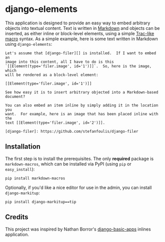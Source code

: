 django-elements
===============

This application is designed to provide an easy way to embed arbitrary objects
into textual content.  Text is written in [Markdown][] and objects can be inserted,
as either inline or block-level elements, using a simple [Trac-like macro][]
syntax.  As a simple example, here is some text written in Markdown using
`django-elements`:

    Let's assume that [django-filer][] is installed.  If I want to embed an
    image into this content, all I have to do is this
    `[[Element(type='filer.image', id='1')]]`.  So, here is the image, which
    will be rendered as a block-level element:
	
    [[Element(type='filer.image', id='1')]]
	
    See how easy it is to insert arbitrary objected into a Markdown-based
    document?
	
    You can also embed an item inline by simply adding it in the location you
    want.  For example, here is an image that has been placed inline with the
    text [[Element(type='filer.image', id='2')]].
	
    [django-filer]: https://github.com/stefanfoulis/django-filer

[Markdown]: http://daringfireball.net/projects/markdown/
[Trac-like macro]: http://trac.edgewall.org/wiki/WikiMacros

Installation
------------

The first step is to install the prerequisites.  The only **required** package
is ``markdown-macros``, which can be installed via PyPI (using ``pip`` or
``easy_install``):

    pip install markdown-macros

Optionally, if you'd like a nice editor for use in the admin, you can install
``django-markitup``:

    pip install django-markitup==tip

Credits
-------

This project was inspired by Nathan Borror's [django-basic-apps][] inlines
application.

[django-basic-apps]: https://github.com/nathanborror/django-basic-apps.